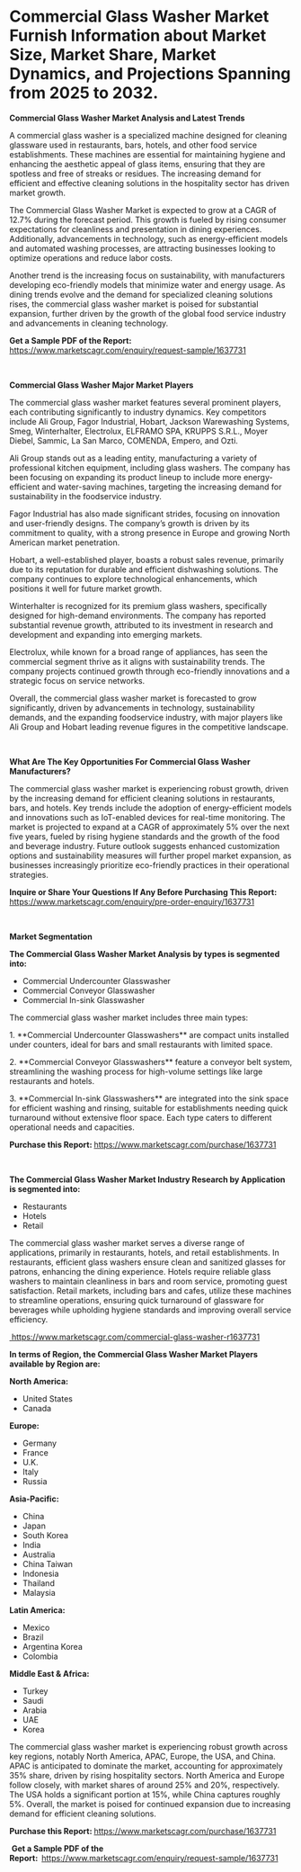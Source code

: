 <p><h1>Commercial Glass Washer Market Furnish Information about Market Size, Market Share, Market Dynamics, and Projections Spanning from 2025 to 2032.</h1></p><p><strong>Commercial Glass Washer Market Analysis and Latest Trends</strong></p>
<p><p>A commercial glass washer is a specialized machine designed for cleaning glassware used in restaurants, bars, hotels, and other food service establishments. These machines are essential for maintaining hygiene and enhancing the aesthetic appeal of glass items, ensuring that they are spotless and free of streaks or residues. The increasing demand for efficient and effective cleaning solutions in the hospitality sector has driven market growth.</p><p>The Commercial Glass Washer Market is expected to grow at a CAGR of 12.7% during the forecast period. This growth is fueled by rising consumer expectations for cleanliness and presentation in dining experiences. Additionally, advancements in technology, such as energy-efficient models and automated washing processes, are attracting businesses looking to optimize operations and reduce labor costs.</p><p>Another trend is the increasing focus on sustainability, with manufacturers developing eco-friendly models that minimize water and energy usage. As dining trends evolve and the demand for specialized cleaning solutions rises, the commercial glass washer market is poised for substantial expansion, further driven by the growth of the global food service industry and advancements in cleaning technology.</p></p>
<p><strong>Get a Sample PDF of the Report:&nbsp;</strong> <a href="https://www.marketscagr.com/enquiry/request-sample/1637731?utm_campaign=3038&utm_medium=2&utm_source=Github&utm_content=ia&utm_term=18042025&utm_id=commercial-glass-washer">https://www.marketscagr.com/enquiry/request-sample/1637731</a></p>
<p>&nbsp;</p>
<p><strong>Commercial Glass Washer Major Market Players</strong></p>
<p><p>The commercial glass washer market features several prominent players, each contributing significantly to industry dynamics. Key competitors include Ali Group, Fagor Industrial, Hobart, Jackson Warewashing Systems, Smeg, Winterhalter, Electrolux, ELFRAMO SPA, KRUPPS S.R.L., Moyer Diebel, Sammic, La San Marco, COMENDA, Empero, and Ozti. </p><p>Ali Group stands out as a leading entity, manufacturing a variety of professional kitchen equipment, including glass washers. The company has been focusing on expanding its product lineup to include more energy-efficient and water-saving machines, targeting the increasing demand for sustainability in the foodservice industry. </p><p>Fagor Industrial has also made significant strides, focusing on innovation and user-friendly designs. The company’s growth is driven by its commitment to quality, with a strong presence in Europe and growing North American market penetration.</p><p>Hobart, a well-established player, boasts a robust sales revenue, primarily due to its reputation for durable and efficient dishwashing solutions. The company continues to explore technological enhancements, which positions it well for future market growth.</p><p>Winterhalter is recognized for its premium glass washers, specifically designed for high-demand environments. The company has reported substantial revenue growth, attributed to its investment in research and development and expanding into emerging markets.</p><p>Electrolux, while known for a broad range of appliances, has seen the commercial segment thrive as it aligns with sustainability trends. The company projects continued growth through eco-friendly innovations and a strategic focus on service networks.</p><p>Overall, the commercial glass washer market is forecasted to grow significantly, driven by advancements in technology, sustainability demands, and the expanding foodservice industry, with major players like Ali Group and Hobart leading revenue figures in the competitive landscape.</p></p>
<p>&nbsp;</p>
<p><strong>What Are The Key Opportunities For Commercial Glass Washer Manufacturers?</strong></p>
<p><p>The commercial glass washer market is experiencing robust growth, driven by the increasing demand for efficient cleaning solutions in restaurants, bars, and hotels. Key trends include the adoption of energy-efficient models and innovations such as IoT-enabled devices for real-time monitoring. The market is projected to expand at a CAGR of approximately 5% over the next five years, fueled by rising hygiene standards and the growth of the food and beverage industry. Future outlook suggests enhanced customization options and sustainability measures will further propel market expansion, as businesses increasingly prioritize eco-friendly practices in their operational strategies.</p></p>
<p><strong>Inquire or Share Your Questions If Any Before Purchasing This Report:</strong> <a href="https://www.marketscagr.com/enquiry/pre-order-enquiry/1637731?utm_campaign=3038&utm_medium=2&utm_source=Github&utm_content=ia&utm_term=18042025&utm_id=commercial-glass-washer">https://www.marketscagr.com/enquiry/pre-order-enquiry/1637731</a></p>
<p>&nbsp;</p>
<p><strong>Market Segmentation</strong></p>
<p><strong>The Commercial Glass Washer Market Analysis by types is segmented into:</strong></p>
<p><ul><li>Commercial Undercounter Glasswasher</li><li>Commercial Conveyor Glasswasher</li><li>Commercial In-sink Glasswasher</li></ul></p>
<p><p>The commercial glass washer market includes three main types: </p><p>1. **Commercial Undercounter Glasswashers** are compact units installed under counters, ideal for bars and small restaurants with limited space. </p><p>2. **Commercial Conveyor Glasswashers** feature a conveyor belt system, streamlining the washing process for high-volume settings like large restaurants and hotels. </p><p>3. **Commercial In-sink Glasswashers** are integrated into the sink space for efficient washing and rinsing, suitable for establishments needing quick turnaround without extensive floor space. Each type caters to different operational needs and capacities.</p></p>
<p><strong>Purchase this Report:&nbsp;</strong><a href="https://www.marketscagr.com/purchase/1637731?utm_campaign=3038&utm_medium=2&utm_source=Github&utm_content=ia&utm_term=18042025&utm_id=commercial-glass-washer">https://www.marketscagr.com/purchase/1637731</a></p>
<p>&nbsp;</p>
<p><strong>The Commercial Glass Washer Market Industry Research by Application is segmented into:</strong></p>
<p><ul><li>Restaurants</li><li>Hotels</li><li>Retail</li></ul></p>
<p><p>The commercial glass washer market serves a diverse range of applications, primarily in restaurants, hotels, and retail establishments. In restaurants, efficient glass washers ensure clean and sanitized glasses for patrons, enhancing the dining experience. Hotels require reliable glass washers to maintain cleanliness in bars and room service, promoting guest satisfaction. Retail markets, including bars and cafes, utilize these machines to streamline operations, ensuring quick turnaround of glassware for beverages while upholding hygiene standards and improving overall service efficiency.</p></p>
<p><a href="https://www.marketscagr.com/commercial-glass-washer-r1637731?utm_campaign=3038&utm_medium=2&utm_source=Github&utm_content=ia&utm_term=18042025&utm_id=commercial-glass-washer">&nbsp;https://www.marketscagr.com/commercial-glass-washer-r1637731</a></p>
<p><strong>In terms of Region, the Commercial Glass Washer Market Players available by Region are:</strong></p>
<p>
    <p> <strong> North America: </strong>
        <ul>
            <li>United States</li>
            <li>Canada</li>
        </ul>
        </p> 
    <p> <strong> Europe: </strong>
        <ul>
            <li>Germany</li>
            <li>France</li>
            <li>U.K.</li>
            <li>Italy</li>
            <li>Russia</li>
        </ul>
        </p> 
    <p> <strong> Asia-Pacific: </strong>
        <ul>
            <li>China</li>
            <li>Japan</li>
            <li>South Korea</li>
            <li>India</li>
            <li>Australia</li>
            <li>China Taiwan</li>
            <li>Indonesia</li>
            <li>Thailand</li>
            <li>Malaysia</li>
        </ul>
        </p> 
    <p> <strong> Latin America: </strong>
        <ul>
            <li>Mexico</li>
            <li>Brazil</li>
            <li>Argentina Korea</li>
            <li>Colombia</li>
        </ul>
        </p> 
    <p> <strong> Middle East & Africa: </strong>
        <ul>
            <li>Turkey</li>
            <li>Saudi</li>
            <li>Arabia</li>
            <li>UAE</li>
            <li>Korea</li>
        </ul>
    </p>
    </p>
<p><p>The commercial glass washer market is experiencing robust growth across key regions, notably North America, APAC, Europe, the USA, and China. APAC is anticipated to dominate the market, accounting for approximately 35% share, driven by rising hospitality sectors. North America and Europe follow closely, with market shares of around 25% and 20%, respectively. The USA holds a significant portion at 15%, while China captures roughly 5%. Overall, the market is poised for continued expansion due to increasing demand for efficient cleaning solutions.</p></p>
<p><strong>Purchase this Report: </strong><a href="https://www.marketscagr.com/purchase/1637731?utm_campaign=3038&utm_medium=2&utm_source=Github&utm_content=ia&utm_term=18042025&utm_id=commercial-glass-washer">https://www.marketscagr.com/purchase/1637731</a></p>
<p>&nbsp;<strong>Get a Sample PDF of the Report:&nbsp;&nbsp;</strong><a href="https://www.marketscagr.com/enquiry/request-sample/1637731?utm_campaign=3038&utm_medium=2&utm_source=Github&utm_content=ia&utm_term=18042025&utm_id=commercial-glass-washer">https://www.marketscagr.com/enquiry/request-sample/1637731</a></p>
<p><strong></strong></p>
<p><p></p><p></p><p></p></p>